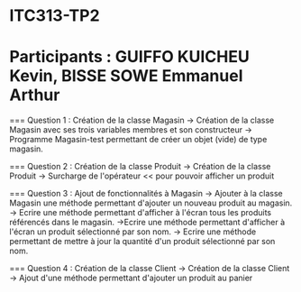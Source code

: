 # ITC313-TP2
# Participants : GUIFFO KUICHEU Kevin, BISSE SOWE Emmanuel Arthur

=== Question 1 : Création de la classe Magasin
	-> Création de la classe Magasin avec  ses trois variables membres et son constructeur
	-> Programme Magasin-test permettant de créer un objet (vide) de type magasin.
	
=== Question 2 : Création de la classe Produit
	-> Création de la classe Produit
	-> Surcharge de l'opérateur << pour pouvoir afficher un produit

=== Question 3 : Ajout de fonctionnalités à Magasin
	-> Ajouter à la classe Magasin une méthode permettant d'ajouter un nouveau produit au magasin.
	-> Ecrire une méthode permettant d'afficher à l'écran tous les produits référencés dans le magasin.
	->Ecrire une méthode permettant d'afficher à l'écran un produit sélectionné par son nom.
	-> Ecrire une méthode permettant de mettre à jour la quantité d'un produit sélectionné par son nom.

=== Question 4 : Création de la classe Client
	-> Création de la classe Client
	-> Ajout d'une méthode permettant d'ajouter un produit au panier
